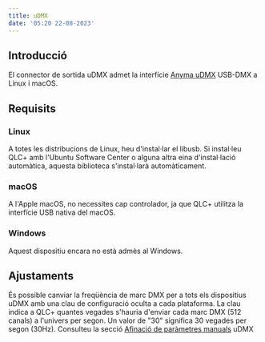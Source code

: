 ```yaml
---
title: uDMX
date: '05:20 22-08-2023'
---
```


Introducció
------------

El connector de sortida uDMX admet la interfície [Anyma uDMX](https://www.anyma.ch/research/udmx/) USB-DMX a Linux i macOS.

Requisits
------------

### Linux

A totes les distribucions de Linux, heu d'instal·lar el libusb. Si instal·leu QLC+ amb l'Ubuntu Software Center o alguna altra eina d'instal·lació automàtica, aquesta biblioteca s'instal·larà automàticament.

### macOS

A l'Apple macOS, no necessites cap controlador, ja que QLC+ utilitza la interfície USB nativa del macOS.

### Windows

Aquest dispositiu encara no està admès al Windows.

Ajustaments
------

És possible canviar la freqüència de marc DMX per a tots els dispositius uDMX amb una clau de configuració oculta a cada plataforma. La clau indica a QLC+ quantes vegades s'hauria d'enviar cada marc DMX (512 canals) a l'univers per segon. Un valor de "30" significa 30 vegades per segon (30Hz). Consulteu la secció [Afinació de paràmetres manuals](/advanced/parameters-tuning#3-freqüència-udmx) uDMX

